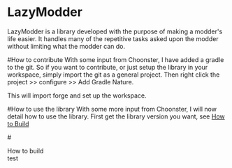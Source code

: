 # LazyModder
LazyModder is a library developed with the purpose of making a modder's life easier. It handles many of the repetitive tasks asked upon the modder without limiting what the modder can do.

#How to contribute
With some input from Choonster, I have added a gradle to the git. So if you want to contribute, or just setup the library in your workspace, simply import the git as a general project. Then right click the project >> configure >> Add Gradle Nature.

This will import forge and set up the workspace.

#How to use the library
With some more input from Choonster, I will now detail how to use the library. First get the library version you want, see <a href="#howtobuild">How to Build</a>

#<div id="howtobuild">How to build</div>
test